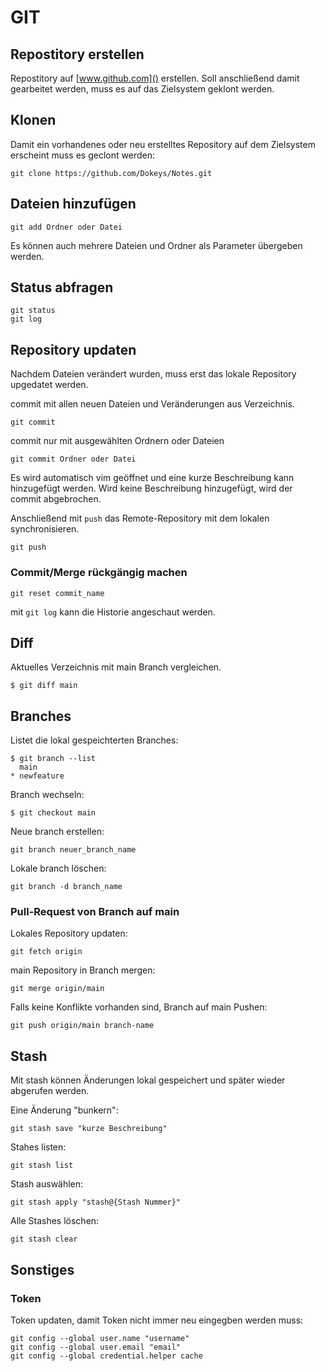 # GIT

## Repostitory erstellen

Repostitory auf [www.github.com]() erstellen. Soll anschließend damit gearbeitet werden, muss es auf das Zielsystem geklont werden.

## Klonen

Damit ein vorhandenes oder neu erstelltes Repository auf dem Zielsystem erscheint muss es geclont werden:
```git
git clone https://github.com/Dokeys/Notes.git
```

## Dateien hinzufügen

```git
git add Ordner oder Datei
```

Es können auch mehrere Dateien und Ordner als Parameter übergeben werden.

## Status abfragen

```git
git status
git log
```

## Repository updaten

Nachdem Dateien verändert wurden, muss erst das lokale Repository upgedatet werden.

commit mit allen neuen Dateien und Veränderungen aus Verzeichnis. 

```git
git commit
```

commit nur mit ausgewählten Ordnern oder Dateien
```git
git commit Ordner oder Datei
```

Es wird automatisch vim geöffnet und eine kurze Beschreibung kann hinzugefügt werden. Wird keine Beschreibung hinzugefügt, wird der commit abgebrochen.

Anschließend mit `push` das Remote-Repository mit dem lokalen synchronisieren.

```git
git push
```

### Commit/Merge rückgängig machen

```git
git reset commit_name
```

mit `git log` kann die Historie angeschaut werden.

## Diff

Aktuelles Verzeichnis mit main Branch vergleichen.
```git
$ git diff main 
```

## Branches

Listet die lokal gespeichterten Branches:
```git
$ git branch --list
  main
* newfeature
```

Branch wechseln:
```git
$ git checkout main
```

Neue branch erstellen:
```git
git branch neuer_branch_name
```

Lokale branch löschen:
```git
git branch -d branch_name
```

### Pull-Request von Branch auf main

Lokales Repository updaten:
```git
git fetch origin
```

main Repository in Branch mergen:
```git
git merge origin/main
```

Falls keine Konflikte vorhanden sind, Branch auf main Pushen:
```git
git push origin/main branch-name
```

## Stash

Mit stash können Änderungen lokal gespeichert und später wieder abgerufen werden.

Eine Änderung "bunkern":
```git
git stash save "kurze Beschreibung"
```

Stahes listen:
```git
git stash list
```

Stash auswählen:

```git
git stash apply "stash@{Stash Nummer}"
```

Alle Stashes löschen:
```git
git stash clear
```


## Sonstiges

### Token

Token updaten, damit Token nicht immer neu eingegben werden muss:
```
git config --global user.name "username"
git config --global user.email "email"
git config --global credential.helper cache
```

